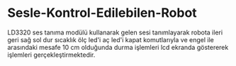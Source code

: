 # Sesle-Kontrol-Edilebilen-Robot
LD3320 ses tanıma modülü kullanarak gelen sesi tanımlayarak robota ileri geri sağ sol dur sıcaklık ölç led'i aç led'i kapat komutlarıyla ve engel ile arasındaki mesafe 10 cm olduğunda durma işlemleri lcd ekranda göstererek işlemleri gerçekleştirmektedir.
